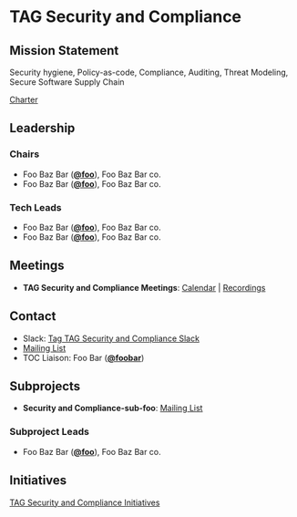 # TAG Security and Compliance

## Mission Statement
Security hygiene, Policy-as-code, Compliance, Auditing, Threat Modeling, Secure Software Supply Chain


[Charter](./charter.md)

## Leadership
### Chairs
- Foo Baz Bar (**[@foo](https://github.com/foo)**), Foo Baz Bar co.
- Foo Baz Bar (**[@foo](https://github.com/foo)**), Foo Baz Bar co.
### Tech Leads
- Foo Baz Bar (**[@foo](https://github.com/foo)**), Foo Baz Bar co.
- Foo Baz Bar (**[@foo](https://github.com/foo)**), Foo Baz Bar co.

## Meetings
- **TAG Security and Compliance Meetings**: [Calendar](https://zoom-lfx.platform.linuxfoundation.org/meetings/tag-security-and-compliance?view=list) | [Recordings](https://www.youtube.com/playlist?foo)

## Contact
- Slack: [Tag TAG Security and Compliance Slack](https://cloud-native.slack.com/archives/https://cloud-native.slack.com/archives/C08JZ9YLAA3)
- [Mailing List](https://lists.cncf.io/g/cncf-tag-security-and-compliance)
- TOC Liaison: Foo Bar (**[@foobar](https://github.com/foobar)**)

## Subprojects
- **Security and Compliance-sub-foo**: [Mailing List](https://lists.cncf.io/g/cncf-tag-security-and-compliance)
### Subproject Leads
- Foo Baz Bar (**[@foo](https://github.com/foo)**), Foo Baz Bar co.
## Initiatives
[TAG Security and Compliance Initiatives](https://github.com/cncf/toc/issues?q=label%3Atag%2Fsecurity-and-compliance-initiative)